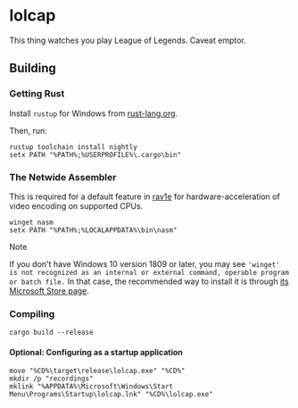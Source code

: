 # lolcap

This thing watches you play League of Legends. Caveat emptor.

## Building

### Getting Rust

Install `rustup` for Windows from [rust-lang.org](https://static.rust-lang.org/rustup/dist/x86_64-pc-windows-msvc/rustup-init.exe).


Then, run:
```batch
rustup toolchain install nightly
setx PATH "%PATH%;%USERPROFILE%\.cargo\bin"
```

### The Netwide Assembler
This is required for a default feature in [rav1e](https://github.com/xiph/rav1e/) for hardware-acceleration of video encoding on supported CPUs.

```batch
winget nasm
setx PATH "%PATH%;%LOCALAPPDATA%\bin\nasm"
```


> [!NOTE]
> If you don't have Windows 10 version 1809 or later, you may see
> `'winget' is not recognized as an internal or external command, operable program or batch file.`
> In that case, the recommended way to install it is through [its Microsoft Store page](https://apps.microsoft.com/detail/9nblggh4nns1?hl=en-US&gl=US).

### Compiling

```batch
cargo build --release
```

#### Optional: Configuring as a startup application

```batch
move "%CD%\target\release\lolcap.exe" "%CD%"
mkdir /p "recordings"
mklink "%APPDATA%\Microsoft\Windows\Start Menu\Programs\Startup\lolcap.lnk" "%CD%\lolcap.exe"
```
